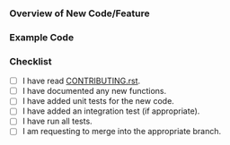 ### Overview of New Code/Feature


### Example Code


### Checklist

- [ ] I have read [CONTRIBUTING.rst](https://github.com/samirelanduk/valerius/blob/master/.github/CONTRIBUTING.rst).
- [ ] I have documented any new functions.
- [ ] I have added unit tests for the new code.
- [ ] I have added an integration test (if appropriate).
- [ ] I have run all tests.
- [ ] I am requesting to merge into the appropriate branch.
